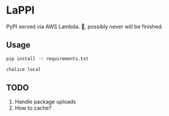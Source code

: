 # LaPPI

PyPI served via AWS Lambda.
🚧, possibly never will be finished.

## Usage

```bash
pip install -r requirements.txt

chalice local
```


## TODO

1. Handle package uploads
2. How to cache?

